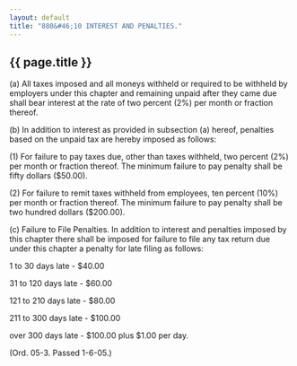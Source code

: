 ```yaml
---
layout: default 
title: "880&#46;10 INTEREST AND PENALTIES."
---
```


{{ page.title }}
----------------

​(a) All taxes imposed and all moneys withheld or required to be
withheld by employers under this chapter and remaining unpaid after they
came due shall bear interest at the rate of two percent (2%) per month
or fraction thereof.

​(b) In addition to interest as provided in subsection (a) hereof,
penalties based on the unpaid tax are hereby imposed as follows:

​(1) For failure to pay taxes due, other than taxes withheld, two
percent (2%) per month or fraction thereof. The minimum failure to pay
penalty shall be fifty dollars (\$50.00).

​(2) For failure to remit taxes withheld from employees, ten percent
(10%) per month or fraction thereof. The minimum failure to pay penalty
shall be two hundred dollars (\$200.00).

​(c) Failure to File Penalties. In addition to interest and penalties
imposed by this chapter there shall be imposed for failure to file any
tax return due under this chapter a penalty for late filing as follows:

1 to 30 days late - \$40.00

31 to 120 days late - \$60.00

121 to 210 days late - \$80.00

211 to 300 days late - \$100.00

over 300 days late - \$100.00 plus \$1.00 per day.

(Ord. 05-3. Passed 1-6-05.)
